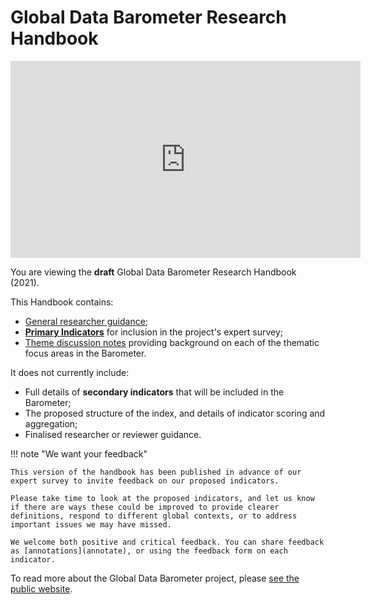 # Global Data Barometer Research Handbook

<iframe width="560" height="315" src="https://www.youtube.com/embed/j1AwnZdGQZI?controls=0" title="YouTube video player" frameborder="0" allow="accelerometer; autoplay; clipboard-write; encrypted-media; gyroscope; picture-in-picture" allowfullscreen></iframe>

You are viewing the **draft** Global Data Barometer Research Handbook (2021).

This Handbook contains:

* [General researcher guidance](/guidance/);
* **[Primary Indicators](/indicators/)** for inclusion in the project's expert survey;
* [Theme discussion notes](/themes/) providing background on each of the thematic focus areas in the Barometer.

It does not currently include:

* Full details of **secondary indicators** that will be included in the Barometer;
* The proposed structure of the index, and details of indicator scoring and aggregation;
* Finalised researcher or reviewer guidance.

!!! note "We want your feedback"

	This version of the handbook has been published in advance of our expert survey to invite feedback on our proposed indicators.

	Please take time to look at the proposed indicators, and let us know if there are ways these could be improved to provide clearer definitions, respond to different global contexts, or to address important issues we may have missed. 

	We welcome both positive and critical feedback. You can share feedback as [annotations](annotate), or using the feedback form on each indicator.

To read more about the Global Data Barometer project, please [see the public website](https://globaldatabarometer.org).


